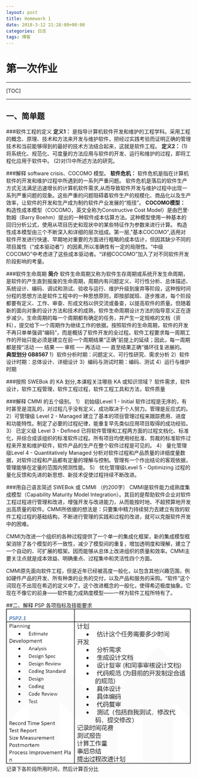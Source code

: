 ```yaml
---
layout: post
title: Homework 1
date: 2018-3-12 21:28:00+00:00
categories: 日志
tags: 博客
---
```

# 第一次作业

------
[TOC]

------

## 一、简单题
###软件工程的定义
**定义1：**
是指导计算机软件开发和维护的工程学科。采用工程的概念、原理、技术和方法来开发与维护软件，把经过实践考验而证明正确的管理技术和当前能够得到的最好的技术方法结合起来，这就是软件工程。
**定义2：**
(1)将系统化、规范化、可度量的方法应用与软件的开发、运行和维护的过程，即将工程化应用于软件中。
(2)对(1)中所述方法的研究。 

###解释 software crisis、COCOMO 模型。
**软件危机：**
软件危机是指在计算机软件的开发和维护过程中所遇到的一系列严重问题。
软件危机是落后的软件生产方式无法满足迅速增长的计算机软件需求,从而导致软件开发与维护过程中出现一系列严重问题的现象。这些严重的问题阻碍着软件生产的规模化、商品化以及生产效率，让软件的开发和生产成为制约软件产业发展的“瓶径”。
**COCOMO模型：**
构造性成本模型（COCOMO，英文全称为Constructive Cost Model）是由巴里·勃姆（Barry Boehm）提出的一种软件成本估算方法。这种模型使用一种基本的回归分析公式，使用从项目历史和现状中的某些特征作为参数来进行计算。
构造性成本模型由三个不断深入和详细的层次组成。第一层,"基本COCOMO",适用对软件开发进行快速、早期地对重要的方面进行粗略的成本估计，但因其缺少不同的项目属性（“成本驱动者”）的因素,所以准确性有一定的局限性。“中级COCOMO”中考虑进了这些成本驱动者。“详细COCOMO”加入了对不同软件开发阶段影响的考量。

###软件生命周期
**简介**
软件生命周期又称为软件生存周期或系统开发生命周期，是软件的产生直到报废的生命周期，周期内有问题定义、可行性分析、总体描述、系统设计、编码、调试和测试、验收与运行、维护升级到废弃等阶段，这种按时间分程的思想方法是软件工程中的一种思想原则，即按部就班、逐步推进，每个阶段都要有定义、工作、审查、形成文档以供交流或备查，以提高软件的质量。但随着新的面向对象的设计方法和技术的成熟，软件生命周期设计方法的指导意义正在逐步减少。生命周期的每一个周期都有确定的任务，并产生一定规格的文档（资料），提交给下一个周期作为继续工作的依据。按照软件的生命周期，软件的开发不再只单单强调“编码”，而是概括了软件开发的全过程。软件工程要求每一周期工作的开始只能必须是建立在前一个周期结果“正确”前提上的延续；因此，每一周期都是按“活动 ── 结果 ── 审核 ── 再活动 ── 直至结果正确”循环往复进展的。
**典型划分 GB8567**
1）软件分析时期：问题定义、可行性研究、需求分析
2）软件设计时期：总体设计、详细设计
3）编码与测试时期：编码、测试
4）运行与维护时期

###按照 SWEBok 的 KA 划分,本课程关注哪些 KA 或知识领域？
软件需求，软件设计，软件工程管理，软件工程过程，软件工程工具和方法，软件质量

###解释 CMMI 的五个级别。
1） 初始级Level 1 - Initial 
软件过程是无序的，有时甚至是混乱的，对过程几乎没有定义，成功取决于个人努力。管理是反应式的。 
2）可管理级 Level 2 - Managed 
建立了基本的项目管理过程来跟踪费用、进度和功能特性。制定了必要的过程纪律，能重复早先类似应用项目取得的成功经验。 
3） 已定义级 Level 3 - Defined 
已将软件管理和工程两方面的过程文档化、标准化，并综合成该组织的标准软件过程。所有项目均使用经批准、剪裁的标准软件过程来开发和维护软件，软件产品的生产在整个软件过程是可见的。 
4） 量化管理级Level 4 - Quantitatively Managed 
分析对软件过程和产品质量的详细度量数据，对软件过程和产品都有定量的理解与控制。管理有一个作出结论的客观依据，管理能够在定量的范围内预测性能。 
5） 优化管理级Level 5 - Optimizing 
过程的量化反馈和先进的新思想、新技术促使过程持续不断改进。

###用自己语言简述 SWEBok 或 CMMI （约200字）
CMMI是软件能力成熟度集成模型（Capability Maturity Model Integration）。其目的是帮助软件企业对软件工程过程进行管理和改进，增强开发与改进能力，从而能按时地、不超预算地开发出高质量的软件。CMMI所依据的想法是：只要集中精力持续努力去建立有效的软件工程过程的基础结构，不断进行管理的实践和过程的改进，就可以克服软件开发中的困难。

CMMI为改进一个组织的各种过程提供了一个单一的集成化框架，新的集成模型框架消除了各个模型的不一致性，减少了模型间的重复，增加透明度和理解，建立了一个自动的、可扩展的框架。因而能够从总体上改进组织的质量和效率。CMMI主要关注点就是成本效益、明确重点、过程集中和灵活性四个方面。

CMMI原先面向软件工程，但是近年已经被高度一般化，以包含其他兴趣范围，例如硬件产品的开发、所有种类的业务的交付，以及产品和服务的采购。“软件”这个词现在不出现在希迈的定义中了。这个改进概念的一般化，使得希迈极度抽象。它现在不像它的前身——软件能力成熟度模型——一样为软件工程所特有了。

##二、解释 PSP 各项指标及技能要求
![PSP2.1](../_pic/psp2.1.png)
记录下各阶段所用时间，然后计算百分比